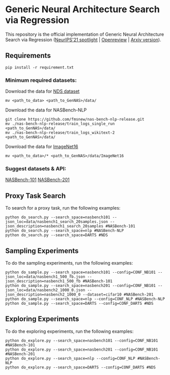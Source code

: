 #  Generic Neural Architecture Search via Regression

This repository is the official implementation of Generic Neural Architecture Search via Regression ([NeurIPS'21 spotlight](chrome-extension://efaidnbmnnnibpcajpcglclefindmkaj/viewer.html?pdfurl=https%3A%2F%2Fproceedings.neurips.cc%2Fpaper%2F2021%2Ffile%2Faba53da2f6340a8b89dc96d09d0d0430-Paper.pdf&clen=1204121) | [Openreview](https://openreview.net/forum?id=mPTfR3Upe0o) | [Arxiv version](https://arxiv.org/abs/2108.01899)). 


## Requirements

```
pip install -r requirement.txt
```

### Minimum required datasets:

Download the data for [NDS dataset](https://dl.fbaipublicfiles.com/nds/data.zip)

```
mv <path_to_data> <path_to_GenNAS>/data/
```

Download the data for NASBench-NLP

```
git clone https://github.com/fmsnew/nas-bench-nlp-release.git
mv ./nas-bench-nlp-release/train_logs_single_run <path_to_GenNAS>/data/
mv ./nas-bench-nlp-release/train_logs_wikitext-2 <path_to_GenNAS>/data/
```
Download the data for [ImageNet16](https://drive.google.com/drive/folders/1NE63Vdo2Nia0V7LK1CdybRLjBFY72w40)
```
mv <path_to_data>/* <path_to_GenNAS>/data/ImageNet16
```
### Suggest datasets & API:
[NASBench-101](https://github.com/google-research/nasbench)
[NASBench-201](https://github.com/D-X-Y/NAS-Bench-201)

## Proxy Task Search

To search for a proxy task, run the following examples:

```
python do_search.py --search_space=nasbench101 --json_loc=data/nasbench1_search_20samples.json --json_description=nasbench1_search_20samples #NASBench-101
python do_search.py --search_space=nlp #NASBench-NLP
python do_search.py --search_space=DARTS #NDS
```


## Sampling Experiments

To do the sampling experiments, run the following examples:

```
python do_sample.py --search_space=nasbench101 --config=CONF_NB101 --json_loc=data/nasbench1_500_fb.json --json_description=nasbench1_500_fb #NASBench-101
python do_sample.py --search_space=nasbench201 --config=CONF_NB101 --json_loc=data/nasbench2_1000_0.json --json_description=nasbench2_1000_0 --dataset=cifar10 #NASBench-201
python do_sample.py --search_space=nlp --config=CONF_NLP #NASBench-NLP
python do_sample.py --search_space=DARTS --config=CONF_DARTS #NDS
```
## Exploring Experiments
To do the exploring experiments, run the following examples:
```
python do_explore.py --search_space=nasbench101 --config=CONF_NB101 #NASBench-101
python do_explore.py --search_space=nasbench201 --config=CONF_NB101 #NASBench-201
python do_explore.py --search_space=nlp --config=CONF_NLP #NASBench-NLP
python do_explore.py --search_space=DARTS --config=CONF_DARTS #NDS
```

